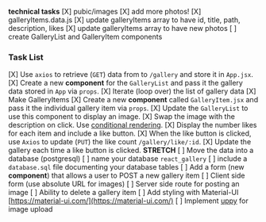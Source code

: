 **technical tasks**
[X] pubic/images
    [X] add more photos!
[X] galleryItems.data.js
    [X] update galleryItems array to have id, title, path, description, likes
    [X] update galleryItems array to have new photos
[ ] create GalleryList and GalleryItem components
### Task List
[X] Use `axios` to retrieve (`GET`) data from to `/gallery` and store it in `App.jsx`.
[X] Create a new **component** for the `GalleryList` and pass it the gallery data stored in `App` via `props`.
    [X] Iterate (loop over) the list of gallery data
    [X] Make GalleryItems
[X] Create a new **component** called `GalleryItem.jsx` and pass it the individual gallery item via `props`. 
    [X] Update the `GalleryList` to use this component to display an image.
    [X] Swap the image with the description on click. Use [conditional rendering](https://reactjs.org/docs/conditional-rendering.html).
    [X] Display the number likes for each item and include a like button.
    [X] When the like button is clicked, use `Axios` to update (`PUT`) the like count `/gallery/like/:id`.
    [X] Update the gallery each time a like button is clicked.
    **STRETCH**
[ ] Move the data into a database (postgresql)
    [ ] name your database `react_gallery`
    [ ] include a `database.sql` file documenting your database tables
[ ] Add a form (new **component**) that allows a user to POST a new gallery item
    [ ] Client side form (use absolute URL for images)
    [ ] Server side route for posting an image
[ ] Ability to delete a gallery item
[ ] Add styling with Material-UI [https://material-ui.com/](https://material-ui.com/)
[ ] Implement [uppy](https://uppy.io/) for image upload 


